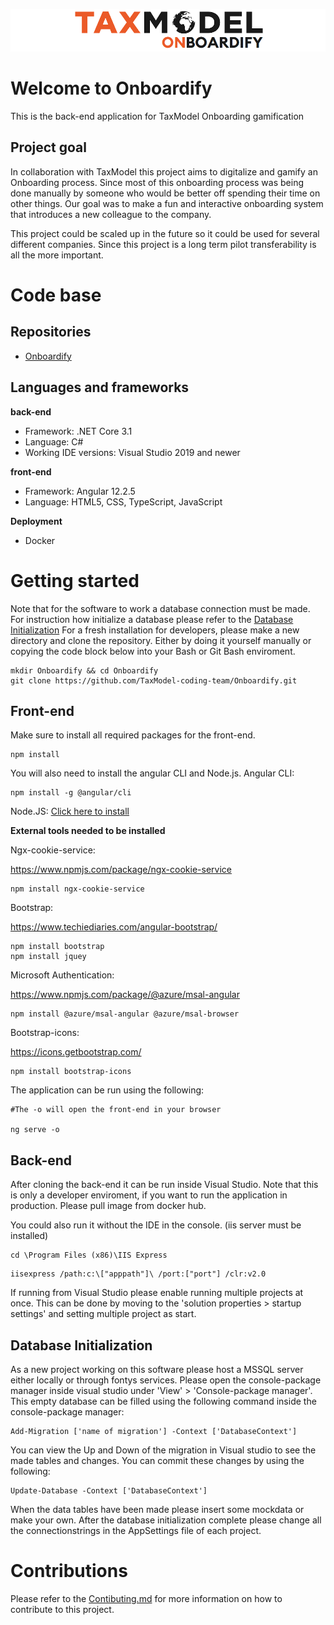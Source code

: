 ![image](./assets/logo.png)

# Welcome to Onboardify
This is the back-end application for TaxModel Onboarding gamification

## Project goal
In collaboration with TaxModel this project aims to digitalize and gamify an Onboarding process.
Since most of this onboarding process was being done manually by someone who would be better off spending their time on other things. Our goal was to make a fun and interactive onboarding system that introduces a new colleague to the company.

This project could be scaled up in the future so it could be used for several different companies. Since this project is a long term pilot transferability is all the more important. 

# Code base
## Repositories

- [Onboardify](https://github.com/TaxModel-coding-team/Onboardify.git)

## Languages and frameworks
**back-end**
- Framework: .NET Core 3.1
- Language: C#
- Working IDE versions: Visual Studio 2019 and newer

**front-end**
- Framework: Angular 12.2.5
- Language: HTML5, CSS, TypeScript, JavaScript

**Deployment**
- Docker

# Getting started
Note that for the software to work a database connection must be made. For instruction how initialize a database please refer to the [Database Initialization](#Database-Initialisation)
For a fresh installation for developers, please make a new directory and clone the repository.
Either by doing it yourself manually or copying the code block below into your Bash or Git Bash enviroment.

```
mkdir Onboardify && cd Onboardify
git clone https://github.com/TaxModel-coding-team/Onboardify.git
```
## Front-end
Make sure to install all required packages for the front-end.
```
npm install
```

You will also need to install the angular CLI and Node.js.
Angular CLI:

```
npm install -g @angular/cli
```
Node.JS:
[Click here to install](https://nodejs.org/en/)


**External tools needed to be installed**

Ngx-cookie-service:

https://www.npmjs.com/package/ngx-cookie-service 
```
npm install ngx-cookie-service
```

Bootstrap:

https://www.techiediaries.com/angular-bootstrap/ 
```
npm install bootstrap
npm install jquey
```

Microsoft Authentication:

https://www.npmjs.com/package/@azure/msal-angular 
```
npm install @azure/msal-angular @azure/msal-browser
```

Bootstrap-icons:

https://icons.getbootstrap.com/
```
npm install bootstrap-icons
```

The application can be run using the following:
```
#The -o will open the front-end in your browser

ng serve -o
```

## Back-end
After cloning the back-end it can be run inside Visual Studio.
Note that this is only a developer enviroment, if you want to run the application in production.
Please pull image from docker hub.

You could also run it without the IDE in the console.
(iis server must be installed)

```
cd \Program Files (x86)\IIS Express
```

```
iisexpress /path:c:\["apppath"]\ /port:["port"] /clr:v2.0
```

If running from Visual Studio please enable running multiple projects at once.
This can be done by moving to the 'solution properties > startup settings' and setting multiple project as start.

## <a name="Database-Initialization">Database Initialization</a>
As a new project working on this software please host a MSSQL server either locally or through fontys services.
Please open the console-package manager inside visual studio under 'View' > 'Console-package manager'.
This empty database can be filled using the following command inside the console-package manager:

```
Add-Migration ['name of migration'] -Context ['DatabaseContext']
```
You can view the Up and Down of the migration in Visual studio to see the made tables and changes.
You can commit these changes by using the following:
```
Update-Database -Context ['DatabaseContext']
```
When the data tables have been made please insert some mockdata or make your own.
After the database initialization complete please change all the connectionstrings in the AppSettings file of each project.

# Contributions
Please refer to the [Contibuting.md](https://github.com/TaxModel-coding-team/Onboardify/blob/main/Contibuting.md) for more information on how to contribute to this project.
